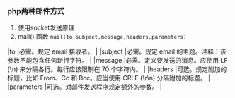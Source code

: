 ### php两种邮件方式
1. 使用socket发送原理
2. mail() 函数 
`mail(to,subject,message,headers,parameters)`


|to			|必需。规定 email 接收者。															|
|subject	|必需。规定 email 的主题。注释：该参数不能包含任何新行字符。						|
|message	|必需。定义要发送的消息。应使用 LF (\n) 来分隔各行。每行应该限制在 70 个字符内。	|
|headers	|可选。规定附加的标题，比如 From、Cc 和 Bcc。应当使用 CRLF (\r\n) 分隔附加的标题。	|
|parameters	|可选。对邮件发送程序规定额外的参数。												|
